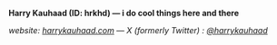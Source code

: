 **Harry Kauhaad (ID: hrkhd) — i do cool things here and there**

*website: [harrykauhaad.com](https://harrykauhaad.com) — X (formerly Twitter) :  [@harrykauhaad](https://x.com/harrykauhaad)*
